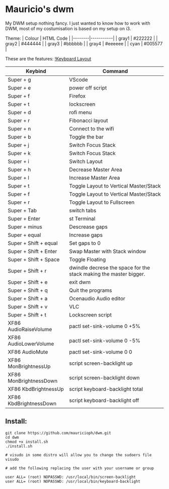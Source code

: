 # Mauricio's dwm
My DWM setup nothing fancy. I just wanted to know how to work with DWM, most of my costumisation is based on my setup on i3.

Theme:
| Colour | HTML Code |
|--------|-----------|
| gray1  | #222222 |
| gray2  | #444444 |
| gray3  | #bbbbbb |
| gray4  | #eeeeee |
| cyan   | #005577 |

These are the features:
[!Keybpard Layout](https://github.com/mauricioph/dwm/blob/master/mac-us-international-keyboard_1024x1024.png?raw=true)

| Keybind |  Command |
|---------|----------|
| Super + g | VScode |
| Super + e | power off script |
| Super + f | Firefox |
| Super + t | lockscreen |
| Super + d | rofi menu |
| Super + r | Fibonacci layout |
| Super + n | Connect to the wifi |
| Super + b | Toggle the bar |
| Super + j | Switch Focus Stack |
| Super + k | Switch Focus Stack |
| Super + i | Switch Layout |
| Super + h | Decrease Master Area |
| Super + l | Increase Master Area |
| Super + t | Toggle Layout to Vertical Master/Stack|
| Super + f | Toggle Layout to Vertical Master/Stack|
| Super + r | Toggle Layout to Fullscreen |
| Super + Tab | switch tabs |
| Super + Enter | st Terminal |
| Super + minus | Descrease gaps |
| Super + equal | Increase gaps |
| Super + Shift + equal | Set gaps to 0
| Super + Shift + Enter | Swap Master with Stack window |
| Super + Shift + Space | Toggle Floating |
| Super + Shift + r | dwindle decrese the space for the stack making the master bigger. |
| Super + Shift + e | exit dwm |
| Super + Shift + q | Quit the programs |
| Super + Shift + a | Ocenaudio Audio editor |
| Super + Shift + v | VLC |
| Super + Shift + t | Lockscreen script |
| XF86 AudioRaiseVolume | pactl set-sink-volume 0 +5% |
| XF86 AudioLowerVolume | pactl set-sink-volume 0 -5% |
| XF86 AudioMute | pactl set-sink-volume 0 0 |
| XF86 MonBrightnessUp | script screen-backlight up |
| XF86 MonBrightnessDown | script screen-backlight down |
| XF86 KbdBrightnessUp | script keyboard-backlight total |
| XF86 KbdBrightnessDown | script keyboard-backlight off |


## Install:
```
git clone https://github.com/mauricioph/dwm.git
cd dwm
chmod +x install.sh
./install.sh

# visudo in some distro will allow you to change the sudoers file
visudo

# add the following replacing the user with your username or group

user ALL= (root) NOPASSWD: /usr/local/bin/screen-backlight
user ALL= (root) NOPASSWD: /usr/local/bin/keyboard-backlight

